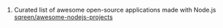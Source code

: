 1. Curated list of awesome open-source applications made with Node.js [sqreen/awesome-nodejs-projects](https://github.com/sqreen/awesome-nodejs-projects)
